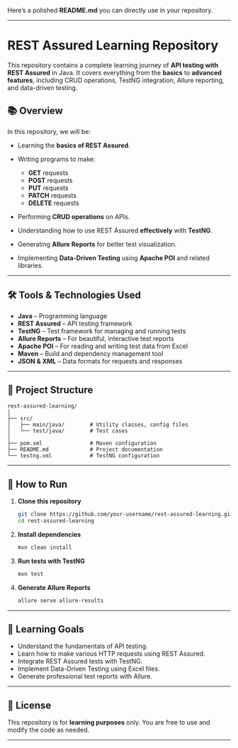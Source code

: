 Here’s a polished **README.md** you can directly use in your repository.

---

# REST Assured Learning Repository

This repository contains a complete learning journey of **API testing with REST Assured** in Java.
It covers everything from the **basics** to **advanced features**, including CRUD operations, TestNG integration, Allure reporting, and data-driven testing.

## 📚 Overview

In this repository, we will be:

* Learning the **basics of REST Assured**.
* Writing programs to make:

    * **GET** requests
    * **POST** requests
    * **PUT** requests
    * **PATCH** requests
    * **DELETE** requests
* Performing **CRUD operations** on APIs.
* Understanding how to use REST Assured **effectively** with **TestNG**.
* Generating **Allure Reports** for better test visualization.
* Implementing **Data-Driven Testing** using **Apache POI** and related libraries.

---

## 🛠 Tools & Technologies Used

* **Java** – Programming language
* **REST Assured** – API testing framework
* **TestNG** – Test framework for managing and running tests
* **Allure Reports** – For beautiful, interactive test reports
* **Apache POI** – For reading and writing test data from Excel
* **Maven** – Build and dependency management tool
* **JSON & XML** – Data formats for requests and responses

---

## 📂 Project Structure

```
rest-assured-learning/
│
├── src/
│   ├── main/java/        # Utility classes, config files
│   └── test/java/        # Test cases
│
├── pom.xml               # Maven configuration
├── README.md             # Project documentation
└── testng.xml            # TestNG configuration
```

---

## 🚀 How to Run

1. **Clone this repository**

   ```bash
   git clone https://github.com/your-username/rest-assured-learning.git
   cd rest-assured-learning
   ```

2. **Install dependencies**

   ```bash
   mvn clean install
   ```

3. **Run tests with TestNG**

   ```bash
   mvn test
   ```

4. **Generate Allure Reports**

   ```bash
   allure serve allure-results
   ```

---

## 🎯 Learning Goals

* Understand the fundamentals of API testing.
* Learn how to make various HTTP requests using REST Assured.
* Integrate REST Assured tests with TestNG.
* Implement Data-Driven Testing using Excel files.
* Generate professional test reports with Allure.

---

## 📜 License

This repository is for **learning purposes** only. You are free to use and modify the code as needed.

---